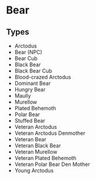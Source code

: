 # Bear
## Types
* Arctodus
* Bear (NPC)
* Bear Cub
* Black Bear
* Black Bear Cub
* Blood-crazed Arctodus
* Dominant Bear
* Hungry Bear
* Maully
* Murellow
* Plated Behemoth
* Polar Bear
* Stuffed Bear
* Veteran Arctodus
* Veteran Arctodus Denmother
* Veteran Bear
* Veteran Black Bear
* Veteran Murellow
* Veteran Plated Behemoth
* Veteran Polar Bear Den Mother
* Young Arctodus
